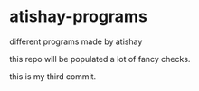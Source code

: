 # atishay-programs
different programs made by atishay

this repo will be populated a lot of fancy checks.

this is my third commit.